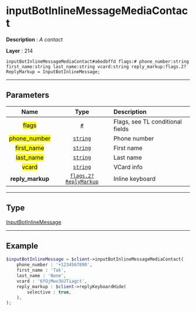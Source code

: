 # inputBotInlineMessageMediaContact

**Description** : *A contact*

**Layer** : 214

```tl
inputBotInlineMessageMediaContact#a6edbffd flags:# phone_number:string first_name:string last_name:string vcard:string reply_markup:flags.2?ReplyMarkup = InputBotInlineMessage;
```

---

## Parameters

| Name | Type | Description |
| :---: | :---: | :--- |
| <mark>flags</mark> | [`#`](type/#) | Flags, see TL conditional fields |
| <mark>phone_number</mark> | [`string`](type/string) | Phone number |
| <mark>first_name</mark> | [`string`](type/string) | First name |
| <mark>last_name</mark> | [`string`](type/string) | Last name |
| <mark>vcard</mark> | [`string`](type/string) | VCard info |
| **reply_markup** | [`flags.2?ReplyMarkup`](type/ReplyMarkup) | Inline keyboard |

---

## Type

[InputBotInlineMessage](type/InputBotInlineMessage)

---

## Example

```php
$inputBotInlineMessage = $client->inputBotInlineMessageMediaContact(
	phone_number : '+1234567890',
	first_name : 'Tak',
	last_name : 'None',
	vcard : '6fOjMwv3UJTiagct',
	reply_markup : $client->replyKeyboardHide(
		selective : true,
	),
);
```